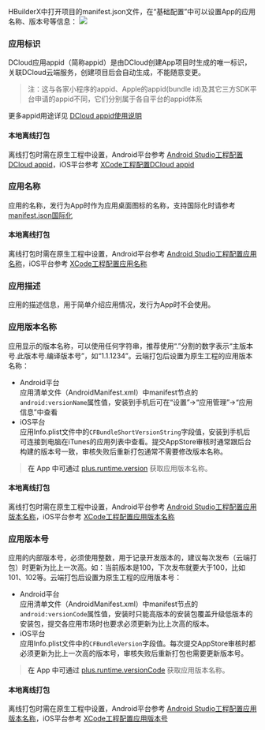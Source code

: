 HBuilderX中打开项目的manifest.json文件，在“基础配置”中可以设置App的应用名称、版本号等信息：
![](https://native-res.dcloud.net.cn/images/uniapp/base.png)

<a id="appid"/>

### 应用标识  
DCloud应用appid（简称appid）是由DCloud创建App项目时生成的唯一标识，关联DCloud云端服务，创建项目后会自动生成，不能随意变更。

> 注：这与各家小程序的appid、Apple的appid(bundle id)及其它三方SDK平台申请的appid不同，它们分别属于各自平台的appid体系

更多appid用途详见 [DCloud appid使用说明](https://ask.dcloud.net.cn/article/35907)

#### 本地离线打包  
离线打包时需在原生工程中设置，Android平台参考 [Android Studio工程配置DCloud appid](https://nativesupport.dcloud.net.cn/AppDocs/usesdk/android?id=appid)，iOS平台参考 [XCode工程配置DCloud appid](https://nativesupport.dcloud.net.cn/AppDocs/usesdk/ios?id=appid)


<a id="name"/>

### 应用名称  
应用的名称，发行为App时作为应用桌面图标的名称，支持国际化时请参考 [manifest.json国际化](https://uniapp.dcloud.io/collocation/i18n?id=manifest)

#### 本地离线打包  
离线打包时需在原生工程中设置，Android平台参考 [Android Studio工程配置应用名称](https://nativesupport.dcloud.net.cn/AppDocs/usesdk/android?id=name)，iOS平台参考 [XCode工程配置应用名称](https://nativesupport.dcloud.net.cn/AppDocs/usesdk/ios?id=%e9%85%8d%e7%bd%ae%e5%ba%94%e7%94%a8%e5%90%8d%e7%a7%b0)


<a id="description"/>

### 应用描述  
应用的描述信息，用于简单介绍应用情况，发行为App时不会使用。


<a id="versionname"/>

### 应用版本名称  
应用显示的版本名称，可以使用任何字符串，推荐使用“.”分割的数字表示“主版本号.此版本号.编译版本号”，如“1.1.1234”。云端打包后设置为原生工程的应用版本名称：
- Android平台  
应用清单文件（AndroidManifest.xml）中manifest节点的`android:versionName`属性值，安装到手机后可在“设置”->“应用管理”->“应用信息”中查看
- iOS平台  
应用Info.plist文件中的`CFBundleShortVersionString`字段值，安装到手机后可连接到电脑在iTunes的应用列表中查看。提交AppStore审核时通常跟后台构建的版本号一致，审核失败后重新打包通常不需要修改版本名称。

> 在 App 中可通过 [plus.runtime.version](https://www.html5plus.org/doc/zh_cn/runtime.html#plus.runtime.version) 获取应用版本名称。

#### 本地离线打包  
离线打包时需在原生工程中设置，Android平台参考 [Android Studio工程配置应用版本名称](https://nativesupport.dcloud.net.cn/AppDocs/usesdk/android?id=versioncode)，iOS平台参考 [XCode工程配置应用版本名称](https://nativesupport.dcloud.net.cn/AppDocs/usesdk/ios?id=%e9%85%8d%e7%bd%ae%e5%ba%94%e7%94%a8%e7%89%88%e6%9c%ac%e5%90%8d%e7%a7%b0)


<a id="versioncode"/>

### 应用版本号  
应用的内部版本号，必须使用整数，用于记录开发版本的，建议每次发布（云端打包）时更新为比上一次高。如：当前版本是100，下次发布就要大于100，比如101、102等。云端打包后设置为原生工程的应用版本号：
- Android平台  
应用清单文件（AndroidManifest.xml）中manifest节点的`android:versionCode`属性值，安装时只能高版本的安装包覆盖升级低版本的安装包，提交各应用市场时也要求必须更新为比上次高的版本。
- iOS平台  
应用Info.plist文件中的`CFBundleVersion`字段值。每次提交AppStore审核时都必须更新为比上一次高的版本号，审核失败后重新打包也需要更新版本号。

> 在 App 中可通过 [plus.runtime.versionCode](https://www.html5plus.org/doc/zh_cn/runtime.html#plus.runtime.versionCode) 获取应用版本名称。

#### 本地离线打包  
离线打包时需在原生工程中设置，Android平台参考 [Android Studio工程配置应用版本名称](https://nativesupport.dcloud.net.cn/AppDocs/usesdk/android?id=versionname)，iOS平台参考 [XCode工程配置应用版本号](https://nativesupport.dcloud.net.cn/AppDocs/usesdk/ios?id=%e9%85%8d%e7%bd%ae%e5%ba%94%e7%94%a8%e7%89%88%e6%9c%ac%e5%8f%b7)

